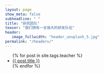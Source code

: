 ```yaml
---
layout: page
show_meta: false
subheadline: " "
title: "研究团队"
teaser: "我们拥有一支强大的研发队伍"
header:
   image_fullwidth: "header_unsplash_5.jpg"
permalink: "/headers/"
---
```

<ul>
    {% for post in site.tags.teacher %}
    <li><a href="{{ site.url }}{{ post.url }}">{{ post.title }}</a></li>
    {% endfor %}
</ul>